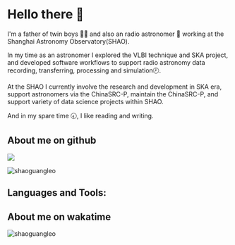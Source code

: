 # Hello there 👋

I'm a father of twin boys :boy::boy: and also an radio astronomer :telescope: working at the Shanghai Astronomy Observatory(SHAO). 

In my time as an astronomer I explored the VLBI technique and SKA project, and developed software workflows to support radio astronomy data recording, transferring, processing and simulation:clock8:. 

At the SHAO I currently involve the research and development in SKA era, support astronomers via the ChinaSRC-P, maintain the ChinaSRC-P, and support variety of data science projects within SHAO.

And in my spare time :clock830:, I like reading and writing.



## About me on github



![](https://github-readme-stats.vercel.app/api?username=shaoguangleo&count_private=true&show_icons=true&show_owner=true&theme=radical)



<p><img align="center" src="https://github-readme-stats.vercel.app/api/top-langs?username=shaoguangleo&show_icons=true&locale=en&layout=compact&exclude_repo=shaoguangleo.github.io&langs_count=10&theme=radical" alt="shaoguangleo" /></p>



<h2 align="left">Languages and Tools:</h2>


## About me on wakatime


<p><img align="center" src="https://github-readme-stats.vercel.app/api/wakatime?username=shaoguangleo&layout=compact&theme=radical&langs_count=10" alt="shaoguangleo" /></p>
